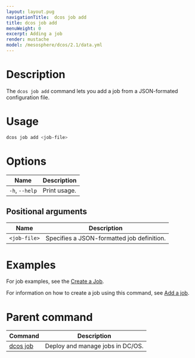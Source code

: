```yaml
---
layout: layout.pug
navigationTitle:  dcos job add
title: dcos job add
menuWeight: 0
excerpt: Adding a job
render: mustache
model: /mesosphere/dcos/2.1/data.yml
---
```


# Description

The `dcos job add` command lets you add a job from a JSON-formated configuration file.

# Usage

```bash
dcos job add <job-file>
```
# Options

| Name |  Description |
|---------|-------------|
|`-h`, `--help` |   Print usage. |

## Positional arguments

| Name | Description |
|---------|-------------|
| `<job-file>`   | Specifies a JSON-formatted job definition. |



# Examples

For job examples, see the [Create a Job](/mesosphere/dcos/2.1/deploying-jobs/examples/#create-job).

For information on how to create a job using this command, see [Add a job](/mesosphere/dcos/2.1/deploying-jobs/quickstart/#add-a-job-2).

# Parent command

| Command | Description |
|---------|-------------|
| [dcos job](/mesosphere/dcos/2.1/cli/command-reference/dcos-job/) |  Deploy and manage jobs in DC/OS. |
